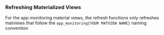 ### Refreshing Materialized Views

For the app monitoring material views, the refresh functions only refreshes matviews that follow the `app_monitoring{YOUR MATVIEW NAME}` naming convention
